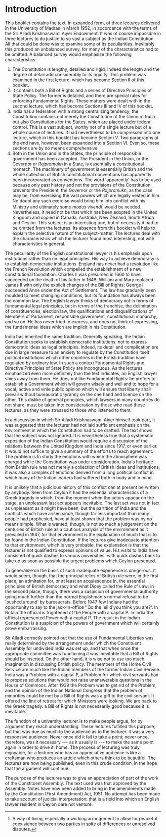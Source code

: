 # Introduction

This booklet contains the text, in expanded form, of three lectures
delivered in the University of Madras in March 1952, in accordance with
the terms of the Sir Alladi Krishnaswami Aiyer Endowment. It was of
course impossible in three lectures to do justice to so vast a subject
as the Indian Constitution. All that could be done was to examine some
of its peculiarities. Inevitably this produced an unbalanced survey, for
many of the characteristics had to be omitted. A balanced survey would
emphasize the following characteristics:

1. The Constitution is lengthy, detailed and rigid; indeed the length
   and the degree of detail add considerably to its rigidity. This
   problem was examined in the first lecture, which has become Section
   II of this booklet.
2. It contains both a Bill of Rights and a series of Directive
   Principles of State Policy. The former is detailed, and there are
   special rules for enforcing Fundamental Rights. These matters were
   dealt with in the second lecture, which has become Sections III and
   IV of this booklet.
3. India has a federation with a strong centralizing tendency; the
   Constitution contains not merely the Constitution of the Union of
   India but also Constitutions for the States, which are placed under
   federal control. This is a vast subject, worthy not of a single
   lecture but of a whole course of lectures. It had nevertheless to be
   compressed into one lecture, which in this booklet has become
   Section V. Two paragraphs at the end have, however, been expanded
   into a Section VI. Even so, these sections are by no means
   comprehensive.
4. Both in the Union and in the States, the principle of responsible
   government has been accepted. The President in the Union, or the
   Governor or _Rajpramukh_ in a State, is essentially a constitutional
   monarch. The machinery of government is essentially British and the
   whole collection of British constitutional conventions has
   apparently been incorporated as conventions. The word 'apparently'
   has to be used because only past history and not the provisions of
   the Constitution prevents the President, the Governor or the
   _Rajpramukh_, as the case may be, from exercising the vast powers
   which are legally vested in him. No doubt any such exercise would
   bring him into conflict with his Ministry and ultimately some _modus
   vivendi_[^modus-vivendi] would be needed. Nevertheless, it need not be that which has
   been adopted in the United Kingdom and copied in Canada, Australia,
   New Zealand, South Africa and Ceylon. This subject is an interesting
   one, but of necessity it had to be omitted from the lectures. Its
   absence from this booklet will help to explain the selective nature
   of the subject-matter. The lectures deal with the characteristics
   which the lecturer found most interesting, not with characteristics
   in general.

[^modus-vivendi]: A way of living, especially a working arrangement to allow for peaceful coexistence between two parties in spite of differences or unresolved disputes.

The peculiarity of the English constitutional lawyer is his emphasis
upon institutions rather than on legal principles. His way to achieve
democracy is to establish democratic institutions. England has never had
a revolution like the French Revolution which compelled the
establishment of a new constitutional foundation. Charles II was
presumed in 1660 to have succeeded on the death of his father in 1648;
William and Mary replaced James II with only the explicit changes of the
Bill of Rights; George I succeeded Anne under the Act of Settlement. The
law has gradually been moulded to meet changing conditions, but its
foundation has always been the common law. The English lawyer thinks of
democracy not in terms of fundamental legal principles, but in terms of
the franchise, the delimitation of constituencies, election law, the
qualifications and disqualifications of Members of Parliament,
responsible government, constitutional monarchy, and so on. He has never
tried to express, and does not think of expressing, the fundamental
ideas which are implicit in his Constitution.

India has inherited the same tradition. Generally speaking, the Indian
Constitution seeks to establish democratic institutions, not to express
democratic ideas as legal principles. Indeed, its detail and
complication are due in large measure to an anxiety to regulate by the
Constitution itself political institutions which other countries in the
British tradition have regulated by ordinary law. In such a context
Fundamental Rights and Directive Principles of State Policy are
incongruous. As the lectures emphasized even more definitely than the
text indicates, an English lawyer shies away from them. He does not like
Fundamental Rights: he prefers to establish a Government which will
govern wisely and well and to hope for a vocal, active and virile public
opinion which will ensure that liberty shall prevail without
bureaucratic tyranny on the one hand and licence on the other. This
dislike of general principles, which lawyers in many countries do not
share, must be taken into consideration by those who read these
lectures, as they were stressed to those who listened to them.

In a discussion in which Sir Alladi Krishnaswami Aiyer himself took
part, it was suggested that the lecturer had not laid sufficient
emphasis on the environment in which the Constitution had to be drafted.
The text shows that the subject was not ignored. It is nevertheless true
that a systematic exposition of the Indian Constitution would require a
discussion of the relations between the United Kingdom and India since
1917, or even earlier. It would not suffice to give a summary of the
efforts to reach agreement. The problem is to study the emotions with
which the atmosphere was charged while the Constitution was under
consideration. India's heritage from British rule was not merely a
collection of British ideas and institutions; it was also a complex of
emotions derived from a long political conflict in which many of the
Indian leaders had suffered both in body and in mind.

It is unlikely that a judicious history of this conflict can at present
be written by anybody. Seen from Ceylon it had the essential
characteristics of a Greek tragedy in which, from the moment when the
actors appear on the stage, an unpleasant last act appears inevitable.
The last act was not in fact as unpleasant as it might have been; but
the partition of India and the conflicts which have arisen since, though
far less important than many people had prophesied, have at least shown
that the problem was by no means simple. What is wanted, though, is not
so much a judgement on the centuries of British rule as a cautious
analysis of the environment as it prevailed in 1947, for that
environment is the explanation of much that is to be found in the Indian
Constitution. If the lectures give inadequate attention to that
environment, which is very probable, the explanation is that the
lecturer is not qualified to express opinions of value. His visits to
India have consisted of quick dashes to various universities, with quick
dashes back to take up as soon as possible the urgent problems which
Ceylon presented.

To generalize on the basis of such inadequate experience is dangerous.
It would seem, though, that the principal relics of British rule were,
in the first place, an admiration for, or at least an acquiescence in,
the essential principles of British democracy and what Dicey called the
Rule of Law; in the second place, though, there was a suspicion of
governmental authority going much further than the normal Englishman's
normal refusal to be 'pushed around' by bureaucrats. Before 1947 few
Indians had the opportunity to say to the jack-in-office '\'Oo the 'ell
d'you think you are?'. In Britain the official is frightened of the
People with a capital P. In India the official represented Power with a
capital P. The result in the Indian Constitution is a suspicion of the
powers of government which will certainly prove embarrassing.

Sir Alladi correctly pointed out that the use of Fundamental Liberties
was really determined by the arrangement under which the Constituent
Assembly for undivided India was set up, and that when once the
appropriate committee was functioning it was inevitable that a Bill of
Rights should be inserted. On the other hand, it is wise not to use too
much imagination in discussing British policy. The members of the Home
Civil Service are much like the Indian members of the former Indian
Civil Service. India was a Problem with a capital P, a Problem for which
civil servants had to propose solutions that would not raise
unanswerable questions in the House of Commons. After 1939 the Problem
was to get rid of the Problem; and the opinion of the Indian National
Congress that the problem of minorities could be met by a Bill of Rights
was a gift to the civil servant. It offered the line of retreat for
which Ministers were looking. We are back to the Greek tragedy: a Bill
of Rights is not necessarily good because it is inevitable.

The function of a university lecturer is to make people argue, for by
argument they reach understanding. These lectures fulfilled this
purpose; but that was due as much to the audience as to the lecturer. It
was a very responsive audience. Never once did it fail to take a point;
never once, therefore, was it necessary --- as it usually is --- to make the
same point again in order to drive it. home. The process of lecturing
was truly enjoyable, for a lecturer who has an appreciative audience is
like a craftsman who produces an article which others think to be
beautiful. The lectures are now being published, even in this crude
condition, in the hope that the argument will continue.

The purpose of the lectures was to give an appreciation of part of the
work of the Constituent Assembly. The text used was that approved by the
Assembly. Notes have now been added to bring in the amendments made by
the Constitution (First Amendment) Act, 1951. No attempt has been made
to take account of judicial interpretation: that is a field into which
an English lawyer resident in Ceylon dare not venture.
